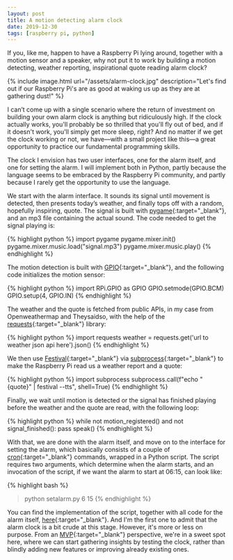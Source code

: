 ```yaml
---
layout: post
title: A motion detecting alarm clock
date: 2019-12-30
tags: [raspberry pi, python]
---
```

If you, like me, happen to have a Raspberry Pi lying around, together with a motion sensor and a speaker, why not put it to work by building a motion detecting, weather reporting, inspirational quote reading alarm clock?

{% include image.html url="/assets/alarm-clock.jpg" description="Let's find out if our Raspberry Pi's are as good at waking us up as they are at gathering dust!" %}

I can’t come up with a single scenario where the return of investment on building your own alarm clock is anything but ridiculously high. If the clock actually works, you'll probably be so thrilled that you'll fly out of bed, and if it doesn't work, you'll simply get more sleep, right? And no matter if we get the clock working or not, we have&mdash;with a small project like this&mdash;a great opportunity to practice our fundamental programming skills.

The clock I envision has two user interfaces, one for the alarm itself, and one for setting the alarm. I will implement both in Python, partly because the language seems to be embraced by the Raspberry Pi community, and partly because I rarely get the opportunity to use the language.

We start with the alarm interface. It sounds its signal until movement is detected, then presents today’s weather, and finally tops off with a random, hopefully inspiring, quote. The signal is built with [pygame](https://www.pygame.org/){:target="_blank"}, and an mp3 file containing the actual sound. The code needed to get the signal playing is:

{% highlight python %}
import pygame
pygame.mixer.init()
pygame.mixer.music.load("signal.mp3")
pygame.mixer.music.play()
{% endhighlight %}

The motion detection is built with [GPIO](https://www.raspberrypi.org/documentation/usage/gpio/){:target="_blank"}, and the following code initializes the motion sensor:

{% highlight python %}
import RPi.GPIO as GPIO
GPIO.setmode(GPIO.BCM)
GPIO.setup(4, GPIO.IN)
{% endhighlight %}

The weather and the quote is fetched from public APIs, in my case from Openweathermap and Theysaidso, with the help of the [requests](https://github.com/psf/requests){:target="_blank"} library:

{% highlight python %}
import requests
weather = requests.get('url to weather json api here').json()
{% endhighlight %}

We then use [Festival](http://festvox.org/festival/){:target="_blank"} via [subprocess](https://docs.python.org/3/library/subprocess.html){:target="_blank"} to make the Raspberry Pi read us a weather report and a quote:

{% highlight python %}
import subprocess
subprocess.call(f"echo \"{quote}\" | festival --tts", shell=True)
{% endhighlight %}

Finally, we wait until motion is detected or the signal has finished playing before the weather and the quote are read, with the following loop:

{% highlight python %}
while not motion_registered() and not signal_finished():
    pass
speak()
{% endhighlight %}

With that, we are done with the alarm itself, and move on to the interface for setting the alarm, which basically consists of a couple of [cron](https://en.wikipedia.org/wiki/Cron){:target="_blank"} commands, wrapped in a Python script. The script requires two arguments, which determine when the alarm starts, and an invocation of the script, if we want the alarm to start at 06:15, can look like:

{% highlight bash %}
> python setalarm.py 6 15
{% endhighlight %}

You can find the implementation of the script, together with all code for the alarm itself, [here](https://github.com/meliasson/raspberry-pi-alarm-clock){:target="_blank"}. And I'm the first one to admit that the alarm clock is a bit crude at this stage. However, it's more or less on purpose. From an [MVP](https://en.wikipedia.org/wiki/Minimum_viable_product){:target="_blank"} perspective, we're in a sweet spot here, where we can start gathering insights by testing the clock, rather than blindly adding new features or improving already existing ones.
